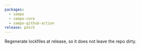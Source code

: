 ```yaml
---
packages:
  - sampo
  - sampo-core
  - sampo-github-action
release: patch
---
```


Regenerate lockfiles at release, so it does not leave the repo dirty.
